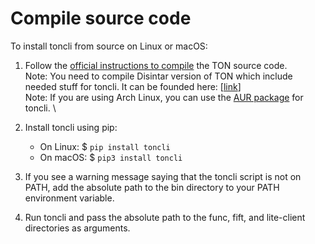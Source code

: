 # Compile source code

To install toncli from source on Linux or macOS:

1. Follow the [official instructions to compile](https://ton.org/docs/develop/howto/compile) the TON source code. \
   Note: You need to compile Disintar version  of TON which include needed stuff for toncli. It can be founded here: \[[link](https://github.com/disintar/ton/tree/toncli-local)]\
   Note: If you are using Arch Linux, you can use the [AUR package](https://aur.archlinux.org/packages/ton-git) for toncli. \

2. Install toncli using pip:
   * On Linux: $ `pip install toncli`
   * On macOS: $ `pip3 install toncli`
3. If you see a warning message saying that the toncli script is not on PATH, add the absolute path to the bin directory to your PATH environment variable.
4. Run toncli and pass the absolute path to the func, fift, and lite-client directories as arguments.
